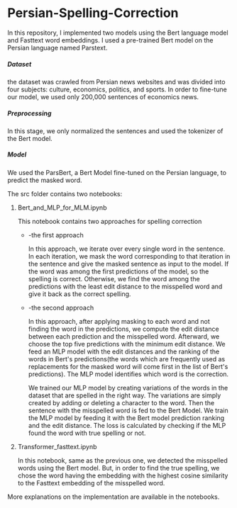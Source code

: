 # Persian-Spelling-Correction
In this repository, I implemented two models using the Bert language model and Fasttext word embeddings. I used a pre-trained Bert model on the Persian language named Parstext. 

##### Dataset
the dataset was crawled from Persian news websites and was divided into four subjects: culture, economics, politics, and sports. In order to fine-tune our model, we used only 200,000 sentences of economics news.

##### Preprocessing
In this stage, we only normalized the sentences and used the tokenizer of the Bert model.

##### Model
We used the ParsBert, a Bert Model fine-tuned on the Persian language, to predict the masked word. 

The src folder contains two notebooks:
<ol>
<li>
Bert_and_MLP_for_MLM.ipynb

This notebook contains two approaches for spelling correction
<ul>
<li>
-the first approach

In this approach, we iterate over every single word in the sentence. In each iteration, we mask the word corresponding to that iteration in the sentence and give the masked sentence as input to the model. If the word was among the first predictions of the model, so the spelling is correct. Otherwise, we find the word among the predictions with the least edit distance to the misspelled word and give it back as the correct spelling.
</li>
<li>
-the second approach

In this approach, after applying masking to each word and not finding the word in the predictions, we compute the edit distance between each prediction and the misspelled word. Afterward, we choose the top five predictions with the minimum edit distance. We feed an MLP model with the edit distances and the ranking of the words in Bert's predictions(the words which are frequently used as replacements for the masked word will come first in the list of Bert's predictions). The MLP model identifies which word is the correction.

We trained our MLP model by creating variations of the words in the dataset that are spelled in the right way. The variations are simply created by adding or deleting a character to the word. Then the sentence with the misspelled word is fed to the Bert Model. We train the MLP model by feeding it with the Bert model prediction ranking and the edit distance. The loss is calculated by checking if the MLP found the word with true spelling or not.
</li>
</ul>
</li>
<li>
Transformer_fasttext.ipynb

In this notebook, same as the previous one, we detected the misspelled words using the Bert model. But, in order to find the true spelling, we chose the word having the embedding with the highest cosine similarity to the Fasttext embedding of the misspelled word.
</li>
</ol>
More explanations on the implementation are available in the notebooks.


